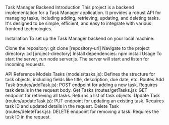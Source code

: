 Task Manager Backend
Introduction
This project is a backend implementation for a Task Manager application. It provides a robust API for managing tasks, including adding, retrieving, updating, and deleting tasks. It's designed to be simple, efficient, and easy to integrate with various frontend technologies.

Installation
To set up the Task Manager backend on your local machine:

Clone the repository: git clone [repository-url]
Navigate to the project directory: cd [project-directory]
Install dependencies: npm install
Usage
To start the server, run node server.js. The server will start and listen for incoming requests.

API Reference
Models
Tasks (models/tasks.js): Defines the structure for task objects, including fields like title, description, due date, etc.
Routes
Add Task (routes/addTask.js): POST endpoint for adding a new task. Requires task details in the request body.
Get Tasks (routes/getTasks.js): GET endpoint for retrieving all tasks. Returns a list of task objects.
Update Task (routes/updateTask.js): PUT endpoint for updating an existing task. Requires task ID and updated details in the request.
Delete Task (routes/deleteTask.js): DELETE endpoint for removing a task. Requires the task ID in the request.
